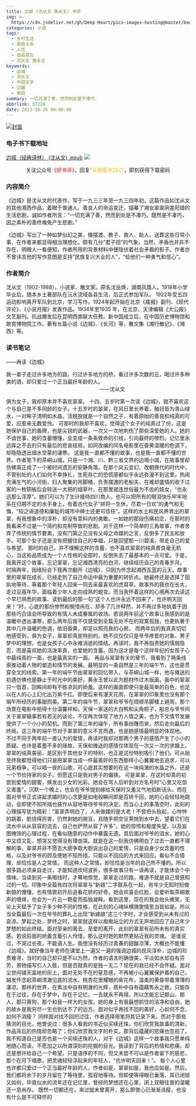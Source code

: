 ```yaml
---
title: 边城 (沈从文 黄永玉) 书评
img: >-
  https://cdn.jsdelivr.net/gh/Deep-Heart/picx-images-hosting@master/boomments/边城（经典译林）.60fh1hgmf7w0.webp
categories: 小说
tags:
  - 乡村生活
  - 家庭关系
  - 人性
  - 自由意志
  - 沈从文 黄永玉
keywords:
  - 边城
  - 沈从文
  - 中国文学
  - 边疆
  - 家庭
summary: 一切充满了善，然而到处是不凑巧
abbrlink: 57224
date: 2023-10-26 00:00:00
---
```


[![封面](https://cdn.jsdelivr.net/gh/Deep-Heart/picx-images-hosting@master/boomments/边城（经典译林）.60fh1hgmf7w0.webp)]()
### 电子书下载地址
[边城（经典译林） (沈从文) .epub](https://url57.ctfile.com/f/23765157-960783858-2be84a)
![](https://cdn.jsdelivr.net/gh/Deep-Heart/picx-images-hosting@master/WeChat/wechat_mp_large.6xheshb4rok0.webp)
<center>关注公众号<font color="#ff0000">《好书评》</font>，回复<font color="#ffc000">“豆瓣图书250”</font>，即刻获得下载密码</center>

### 内容简介
《边城》是沈从文的代表作，写于一九三三年至一九三四年初。这篇作品如沈从文的其他湘西作品，着眼于普通人、善良人的命运变迁，描摹了湘女翠翠阴差阳错的生活悲剧，诚如作者所言：“一切充满了善，然而到处是不凑巧。既然是不凑巧，因之素朴的善终难免产生悲剧。”

《边城》写出了一种如梦似幻之美，像摆渡、教子、救人、助人、送葬这些日常小事，在作者来都显得相当理想化，颇有几分“君子田”的气象。当然，矛盾也并非不存在，明眼人一看便知，作者所用的背景材料中便隐伏着社会矛盾的影子。作者亦不曾讳言他的写作意图是支持“民族复兴大业的人”，“给他们一种勇气和信心”。

### 作者简介
沈从文（1902-1988），小说家、散文家。原名沈岳焕，湖南凤凰人。1918年小学毕业后，随本乡土著部队在沅水流域各县生活，后正式参加军队。 1922年受五四运动影响离开军队到北京，学习写作。1924年起开始在北京《晨报》副刊、《现代评论》、《小说月报》发表作品。1934年至1935 年，在北京、天津编辑《大公报》文艺副刊。抗战爆发后在昆明西南联大任教。新中国成立后，在中国历史博物馆和故宫博物院工作。著有长篇小说《边城》、《长河》等，散文集《湘行散记》、《湘西》等。

### 读书笔记
——再读《边城》

我一辈子走过许多地方的路，行过许多地方的桥，看过许多次数的云，喝过许多种类的酒，却只爱过一个正当最好年龄的人。
                                                                 ——沈从文


俱为女子，我却原本并不喜欢翠翠。
十四、五岁时第一次读《边城》，就不喜欢这个与自己差不多同龄的女子。十五岁时的翠翠，在风日里长养着，触目皆为青山绿水，一对眸子清明如水晶，活脱脱就是一个自然之子，有着原始的善良和纯真的可爱，应惹来无数爱怜。
可那时的我却不喜欢，觉得这个女子的纯真过了份，这是她保护自己的盾牌，也是尖锐的武器，一次又一次地刺伤了那些深爱她的人。她的不谙世事，她的含蓄懵懂，全变成一条条致命的引线，引向最终的惨烈。记忆里永远挥之不去的只有最后的悲哀结局，如同改编的同名电影里在昏黄温暖的色调下，却隐隐透出烟水空蒙的凄寒。
这是我一直都不懂的故事，也是我一直都不懂的世界。作者笔下的茶峒山城，只是一个湘、川、黔三省交界的边境小城，在故事里却仿佛真正成了一个被时间遗忘的安静角落。在那个风云变幻、改朝换代的时代中，不管别处的人们如何不幸挣扎，生死存亡的恐慌感都似乎永远弥漫不到这里。热闹充满生气的小河街，妇人聚集的吊脚楼，负责摆渡的老船夫，在难却盛情的收下过客的一枚铜板后会转送一大把的烟草叶。在那里就连世俗最为不齿的妓女，“也永远那么浑厚”。她们可以为了生计接待四川商人，也可以把所有的眼泪快乐牢牢地系在归期不定的水手身上，有着古代女子“拼将一生休，尽君一日欢”的勇气和无悔，“较之讲道德和廉耻的城市中绅士还更可信任”。这样的水土和民风养育出的翠翠，有我想象中的淳朴，却没有意料内的勇敢。一如她的那段伤痛初恋，在那时的我看来不过是一个简约和克制导致的悲剧。对于这样一个简单的三角故事，作者舍弃了传统的情节要素，没有门第之见没有父母之命媒妁之言，反倒多了民主和放手。可那个女子还是没有把握住自己的幸福，只能回望那一川碧溪，带走自己的爱与希望。
那时的自己，并不理解这样的含蓄，也不喜欢翠翠的纯真善良毫无机心，当这些品质成为一个人性格的全部时，反倒失去了最基本的一点可爱。于是，我离开这个故事，忘记翠翠，忘记湘西清亮的白河，继续经历自己的青春岁月。
时隔两年，因缘际会下我再次翻开《边城》，只因为怀念起湘西瓦蓝的云天。故事里的翠翠在成长，已经走到了自己命运中最为重要的转折点。她最终还是选择了固执地等待，等着那个年轻人回来一同去采最喜欢的虎耳草。故事外的我也在长大，走过豆蔻年华，面临着少年人走向成熟的蜕变。而当我怀着这样的心境再次去读这个早已熟悉的故事、读到最后的那一句“这个人也许永远不回来了，也许明天回来！”时，心底的那份惨然和惋惜尚在，却多了几许释然，并不再过多地执着于因那些巧合误会所导致的有情人未成眷属的收场。若说两年前这个故事让我感到的是温暖中透出凄寒，那么两年后我不仅感受到全篇无处不在的寂寞孤独，也更执著于其中几许温暖的色调，依旧昏黄，却足以照亮我的心房。
而两年后的我真真切切地感受到，俱为女子，翠翠却真是特别的。她不应仅仅只是爷爷疼爱的对象、男子梦中的理想，也是女孩子心中永难消逝的情结。再读时，我不再指责她的懦弱隐忍，而是喜欢她的活泼率真，也爱她的含蓄。因为这才是每个这样年纪的女孩子心中最纯真的一面，也是最真实的一面。
再品与翠翠有关的章节，我看到了两条线索推动着人物的塑造和情节的发展。最明显的一条自然是三年的端午节，这也是贯穿全文的线索。第一年的端午节由翠翠的回忆带入，与茶峒山城一样，他与傩送的初遇仿佛也是静止于时光中的美好。黄永玉曾以此为题材作过木版画，画中的翠翠只一低首，回眸间却有不胜凉风的娇羞。这样的画面即使只是最简单的白色，也足以在人的心上幻化出万紫千红。即使后来有漫天花雨，在翠翠的印象里也没有那个端午所经历的事甜而美。第二年的端午节，翠翠和爷爷在顺顺吊脚楼上避雨，那个场景在电影中拍得十分温馨祥和。天保一家送的大白鸭和尖角粽子，船总与爷爷间关于翠翠婚事若有若无的谈论，不仅再次体现了地方人情之美，也为下文情节发展提供了一个小小的契机。而到了第三年的端午，所有事纷踵而来，然后走向最后的终局。这三年的端午节对于翠翠的意义不言而遇，也是她感情最明显的体现地。
不过不同于两年前一直认为的爱情，再读时我却对那两个男子的感情产生了小小的质疑。也许是着墨不多的缘故，天保和傩送的感情仅体现在一次又一次的求婚上。翠翠的纯真美丽，是区别于其他女子的特别，也正是这份特别吸引了他们。可从始至终我都觉得他们只是把翠翠当成一件最美好的东西那样小心翼翼地去追求，可以兄弟相争，可以唱一夜的山歌，可心底其实想要的在这一块纯澈的水晶之外，还是一个节俭持家的女子。但愿这只是我对男子的偏狭。
可是翠翠，在这时却真的初尝到爱情的甜蜜，焕发出少女的光彩。她会在骂人后听到对方名号时“心里又吃惊又害羞”，沉默一个晚上，也会在爷爷提到嫁给天保时又羞又气地掐断话头。而在面对爷爷正式讲起求婚时的心念更是如电般瞬间即是百转千回，她的心会轻轻地跳动，会即使不知所措也装作从容地等待爷爷的决定。而当心上的事落空时，此刻的心理描写犹为精彩：“翠翠弄明白了，人来做媒的是大老！不曾把头抬起，心忡忡的跳着，脸烧得厉害，仍然剥她的豌豆，且随手把空豆荚抛到水中去，望着它们在流水中从从容容的流去，自己也俨然从容了许多”。她的惊愕和极度失望，以及妄图掩饰的心理过程，在看似随意的动作中暴露无遗。其后面对爷爷的泪水，她的心中又烦又乱，想哭又觉得没有理由哭。就是在这一刻我仿佛明白了过去一直都不理解的事，翠翠并非不愿去大胆争取大胆说出自己的爱情，只是自身少女含蓄的性格，以及对爷爷的顾及使她不知所措，只能以不回应的方式来回应。看似不合情理，却恰恰是人之常情。
而这种人之常情，却恰恰是当年的自己所不懂的。所以很多路必须亲自走过，才能知道坎坷波折，很多故事只有一读再读，才能体会个中情味。当读到另一条暗线时，才蓦地惊觉，翠翠走过的路，难道不就是自己曾感知过的一切。印象中全篇有四次将翠翠与“新娘”二字联系在一起，有年少无知时扮做新娘的懵懂，也有情窦初开后追看花轿的好奇。她会欢喜会红脸，会爱听取茶峒歌声的缠绵，也会为一片云一颗星而孤独凝眸。看到这里，现在的我会抬头微笑，无论上天赋予了女子多少种不同的性格，在此刻的心绪纵横旖旎情思当皆如是。所以当全篇最后一次在爷爷的葬礼上出现“新嫁娘”这三个字时，才会感受到从未有过的哀凉。梦起之处，梦终之时，翠翠就这样以痴痴站立的方式无声地回应了自己年少梦想的如此终结。面对至亲的离去，至爱的离开，此刻的翠翠有前所未有的真实感。若说前面的娇羞含蓄引人怜惜，那么这时她的默然更贴近我的灵魂。
是谁说过，不哭过长夜，不能语人生。我想没有经历过青春的甜酸凉薄，大概也不能懂《边城》。就好像当年老师在课堂上一遍又一遍的强调边城的民风淳朴，边城的珍贵难寻，当时的自己却只是不以为然。作者的语言的确很美，平淡如水却自有芬芳，景物描写引人入胜，但是否就真的是独一无二？现在的我已经不会怀疑。面对尘世间铺天盖地的灰土，面对无处不在的窒息感，不再被小心翼翼保护着的自己，越发怀念起茶峒清澈见底的流水，桃杏花里耀眼的紫花布，温柔的黄昏带着薄薄的凄凉。那样的世界，在素淡中自有明澈的光辉，质朴中自有蕴藉隽永之致，只能存在于过往，存在于梦中，存在于记忆，一去就永不再得。所以怎能忘记那山，那人，那只黄狗，那个和我一样大的女孩，她的身上有我最想抓住的洁净和自由，她的故乡是我穷尽一生也到达不了的远方。面对似乎再找不回的美好，心如何不念，如何不消瘦？
同样面对找不回的过往，作者选择用笔将其记录下来。而对于那些猜测的目光，他曾说过：很多人看我的书近似买椟还珠，你们欣赏我故事的清新，作品背后的热情却忽略了；你们欣赏我文字的朴实，那背后蕴藏的悲痛也忽视了。我不知道自己是否也是一个买椟还珠的人，对于《边城》这样一个故事我只愿单纯地随心而读，不愿加之以所谓深刻的挖掘的目光。我读到了背后的热情和悲痛，却还是想许给自己一个希望。只是语序的不同，但又未尝不可以是作者留下的慈悲，那个在月下唱歌，把灵魂轻轻浮起来的年轻人，“也许明天回来！”。
每个人心里也许都只爱过一个正当最好年龄的人，作者如是，翠翠如是，我也应如是。然后，我们都将余下的岁月留在了等待里，孤寂地等待。但即使等得眼已垂落、耳已闭锁又如何，毕竟似水的流年还在记忆里，曾经的梦想还在心里，闭上双眼往昔的温暖还一息尚存。
既然一切都还在，来过就未曾离开，那么即使心已渐渐消瘦，也没有什么是不可释怀的
